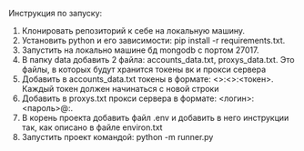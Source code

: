 Инструкция по запуску:

1. Клонировать репозиторий к себе на локальную машину.
2. Установить python и его зависимости: pip install -r requirements.txt.
3. Запустить на локально машине бд mongodb с портом 27017.
4. В папку data добавить 2 файла: accounts_data.txt, proxys_data.txt. Это файлы, в которых будут хранится токены вк и прокси сервера
5. Добавить в accounts_data.txt токены в формате: <>:<>:<токен>. Каждый токен должен начинаться с новой строки
6. Добавить в proxys.txt прокси сервера в формате: <логин>:<пароль>@<ip>:<port>.
7. В корень проекта добавить файл .env и добавить в него инструкции так, как описано в файле environ.txt
8. Запустить проект командой: python -m runner.py
